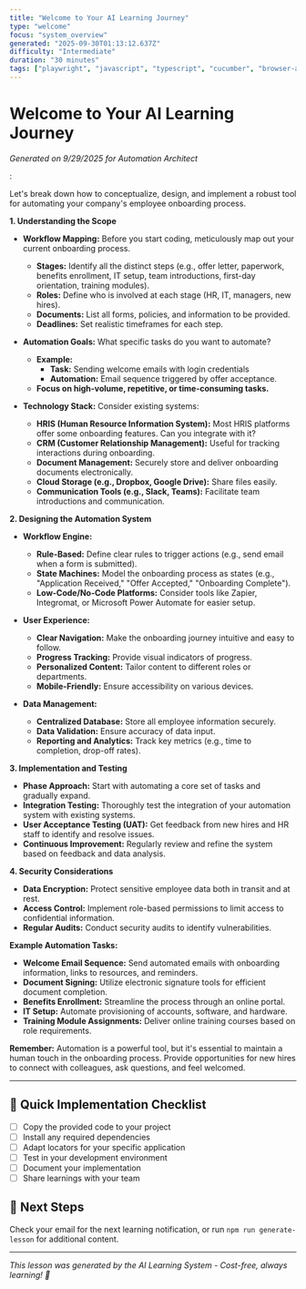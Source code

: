 ```yaml
---
title: "Welcome to Your AI Learning Journey"
type: "welcome"
focus: "system_overview"
generated: "2025-09-30T01:13:12.637Z"
difficulty: "Intermediate"
duration: "30 minutes"
tags: ["playwright", "javascript", "typescript", "cucumber", "browser-automation"]
---
```


# Welcome to Your AI Learning Journey

*Generated on 9/29/2025 for Automation Architect*

:

Let's break down how to conceptualize, design, and implement a robust tool for automating your company's employee onboarding process.

**1. Understanding the Scope**

* **Workflow Mapping:**  Before you start coding, meticulously map out your current onboarding process. 

    * **Stages:**  Identify all the distinct steps (e.g., offer letter, paperwork, benefits enrollment, IT setup, team introductions, first-day orientation, training modules).
    * **Roles:**  Define who is involved at each stage (HR, IT, managers, new hires).
    * **Documents:** List all forms, policies, and information to be provided.
    * **Deadlines:**  Set realistic timeframes for each step.

* **Automation Goals:** What specific tasks do you want to automate? 
    * **Example:**
        * **Task:** Sending welcome emails with login credentials
        * **Automation:** Email sequence triggered by offer acceptance.
    * **Focus on high-volume, repetitive, or time-consuming tasks.**

* **Technology Stack:** Consider existing systems:
    * **HRIS (Human Resource Information System):** Most HRIS platforms offer some onboarding features. Can you integrate with it?
    * **CRM (Customer Relationship Management):** Useful for tracking interactions during onboarding.
    * **Document Management:** Securely store and deliver onboarding documents electronically.
    * **Cloud Storage (e.g., Dropbox, Google Drive):** Share files easily.
    * **Communication Tools (e.g., Slack, Teams):**  Facilitate team introductions and communication.

**2. Designing the Automation System**

* **Workflow Engine:**

    * **Rule-Based:** Define clear rules to trigger actions (e.g., send email when a form is submitted).
    * **State Machines:** Model the onboarding process as states (e.g., "Application Received," "Offer Accepted," "Onboarding Complete").
    * **Low-Code/No-Code Platforms:** Consider tools like Zapier, Integromat, or Microsoft Power Automate for easier setup.

* **User Experience:**

    * **Clear Navigation:**  Make the onboarding journey intuitive and easy to follow.
    * **Progress Tracking:** Provide visual indicators of progress.
    * **Personalized Content:** Tailor content to different roles or departments.
    * **Mobile-Friendly:** Ensure accessibility on various devices.

* **Data Management:**

    * **Centralized Database:** Store all employee information securely.
    * **Data Validation:**  Ensure accuracy of data input.
    * **Reporting and Analytics:** Track key metrics (e.g., time to completion, drop-off rates).

**3. Implementation and Testing**

* **Phase Approach:** Start with automating a core set of tasks and gradually expand.
* **Integration Testing:** Thoroughly test the integration of your automation system with existing systems.
* **User Acceptance Testing (UAT):**  Get feedback from new hires and HR staff to identify and resolve issues.
* **Continuous Improvement:** Regularly review and refine the system based on feedback and data analysis.

**4. Security Considerations**

* **Data Encryption:** Protect sensitive employee data both in transit and at rest.
* **Access Control:** Implement role-based permissions to limit access to confidential information.
* **Regular Audits:** Conduct security audits to identify vulnerabilities.

**Example Automation Tasks:**

* **Welcome Email Sequence:** Send automated emails with onboarding information, links to resources, and reminders.
* **Document Signing:** Utilize electronic signature tools for efficient document completion.
* **Benefits Enrollment:** Streamline the process through an online portal.
* **IT Setup:** Automate provisioning of accounts, software, and hardware.
* **Training Module Assignments:**  Deliver online training courses based on role requirements.

**Remember:** Automation is a powerful tool, but it's essential to maintain a human touch in the onboarding process. Provide opportunities for new hires to connect with colleagues, ask questions, and feel welcomed.




---

## 🚀 Quick Implementation Checklist

- [ ] Copy the provided code to your project
- [ ] Install any required dependencies
- [ ] Adapt locators for your specific application
- [ ] Test in your development environment
- [ ] Document your implementation
- [ ] Share learnings with your team

## 📧 Next Steps

Check your email for the next learning notification, or run `npm run generate-lesson` for additional content.

---

*This lesson was generated by the AI Learning System - Cost-free, always learning! 🎯*

